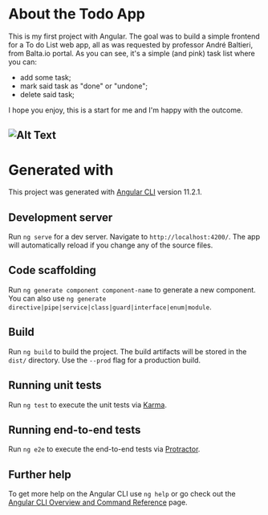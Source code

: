 # About the Todo App
This is my first project with Angular. The goal was to build a simple frontend for a To do List web app, all as was requested by professor André Baltieri, from Balta.io portal.
As you can see, it's a simple (and pink) task list where you can:  
- add some task;
- mark said task as "done" or "undone";
- delete said task;

I hope you enjoy, this is a start for me and I'm happy with the outcome.

![Alt Text](https://media.giphy.com/media/PpVinmVaYO9pAnuzF5/giphy.gif)
-----------------------------------------------------------------------------------------------------------------------------------------------------------------

# Generated with

This project was generated with [Angular CLI](https://github.com/angular/angular-cli) version 11.2.1.

## Development server

Run `ng serve` for a dev server. Navigate to `http://localhost:4200/`. The app will automatically reload if you change any of the source files.

## Code scaffolding

Run `ng generate component component-name` to generate a new component. You can also use `ng generate directive|pipe|service|class|guard|interface|enum|module`.

## Build

Run `ng build` to build the project. The build artifacts will be stored in the `dist/` directory. Use the `--prod` flag for a production build.

## Running unit tests

Run `ng test` to execute the unit tests via [Karma](https://karma-runner.github.io).

## Running end-to-end tests

Run `ng e2e` to execute the end-to-end tests via [Protractor](http://www.protractortest.org/).

## Further help

To get more help on the Angular CLI use `ng help` or go check out the [Angular CLI Overview and Command Reference](https://angular.io/cli) page.
